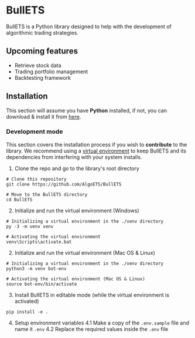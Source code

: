 # BullETS

BullETS is a Python library designed to help with the development of algorithmic trading strategies.

## Upcoming features

- Retrieve stock data
- Trading portfolio management
- Backtesting framework

## Installation

This section will assume you have **Python** installed, if not, you can download & install it from [here](https://www.python.org/downloads/).

### Development mode

This section covers the installation process if you wish to **contribute** to the library. We recommend using a [virtual environment](https://docs.python.org/3/library/venv.html) to keep BullETS and its dependencies from interfering with your system installs.

1. Clone the repo and go to the library's root directory
``` shell
# Clone this repository
git clone https://github.com/AlgoETS/BullETS

# Move to the BullETS directory
cd BullETS
```
2. Initialize and run the virtual environment (Windows)
```shell
# Initializing a virtual environment in the ./venv directory
py -3 -m venv venv

# Activating the virtual environment
venv\Scripts\activate.bat
```

2. Initialize and run the virtual environment (Mac OS & Linux)
```shell
# Initializing a virtual environment in the ./venv directory
python3 -m venv bot-env

# Activating the virtual environment (Mac OS & Linux)
source bot-env/bin/activate
```

3. Install BullETS in editable mode (while the virtual environment is activated)
```shell
pip install -e .
```

4. Setup environment variables 
   4.1 Make a copy of the `.env.sample` file and name it `.env`
   4.2 Replace the required values inside the `.env` file
